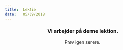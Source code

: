 ```yaml
---
title:  Lektie
date:   05/09/2018
---
```


### <center>Vi arbejder på denne lektion.</center>
<center>Prøv igen senere.</center>